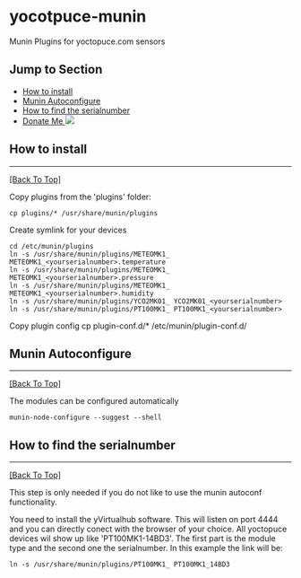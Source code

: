 yocotpuce-munin
===============

Munin Plugins for yoctopuce.com sensors

## Jump to Section
* [How to install](#how-to-install)
* [Munin Autoconfigure](#munin-autoconfigure)
* [How to find the serialnumber](#how-to-find-the-serialnumber)
* [Donate Me ![](https://www.paypalobjects.com/de_DE/DE/i/btn/btn_donateCC_LG.gif)](https://www.paypal.com/cgi-bin/webscr?cmd=_s-xclick&hosted_button_id=TZMF3HP322F5U)

## How to install
-----------------
[[Back To Top]](#jump-to-section)

Copy plugins from the 'plugins' folder:

    cp plugins/* /usr/share/munin/plugins

Create symlink for your devices

    cd /etc/munin/plugins
    ln -s /usr/share/munin/plugins/METEOMK1_ METEOMK1_<yourserialnumber>.temperature
    ln -s /usr/share/munin/plugins/METEOMK1_ METEOMK1_<yourserialnumber>.pressure
    ln -s /usr/share/munin/plugins/METEOMK1_ METEOMK1_<yourserialnumber>.humidity
    ln -s /usr/share/munin/plugins/YCO2MK01_ YCO2MK01_<yourserialnumber>
    ln -s /usr/share/munin/plugins/PT100MK1_ PT100MK1_<yourserialnumber>

Copy plugin config
    cp plugin-conf.d/* /etc/munin/plugin-conf.d/

## Munin Autoconfigure
-------------------
[[Back To Top]](#jump-to-section)

The modules can be configured automatically

    munin-node-configure --suggest --shell

## How to find the serialnumber
----------------------------
[[Back To Top]](#jump-to-section)

This step is only needed if you do not like to use the munin autoconf functionality.

You need to install the yVirtualhub software. This will listen on port 4444 and you can directly conect with the browser of your choice. All yoctopuce devices wil show up like 'PT100MK1-14BD3'. The first part is the module type and the second one the serialnumber. In this example the link will be:

    ln -s /usr/share/munin/plugins/PT100MK1_ PT100MK1_14BD3
